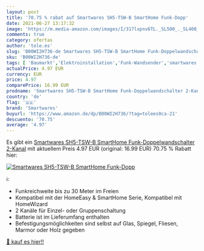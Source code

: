 ```yaml
---
layout: post
title: '70.75 % rabat auf Smartwares SH5-TSW-B SmartHome Funk-Dopp'
date: 2021-06-27 13:17:32
image: 'https://m.media-amazon.com/images/I/317lxpnv6TL._SL500_._SL400_.jpg'
comments: true
category: ofertas
author: 'tole.es'
slug: 'B00WI2H736-de Smartwares SH5-TSW-B SmartHome Funk-Doppelwandschalter...'
sku: 'B00WI2H736-de'
tags: [ 'Baumarkt','Elektroinstallation','Funk-Wandsender','smartwares', ]
actualPrice: 4.97 EUR
currency: EUR
price: 4.97
comparePrice: 16.99 EUR
prodname: 'Smartwares SH5-TSW-B SmartHome Funk-Doppelwandschalter 2-Kanal'
country: 'de'
flag: '🇩🇪'
brand: 'Smartwares'
buyurl: 'https://www.amazon.de/dp/B00WI2H736/?tag=tolees0ca-21'
descuento: '70.75'
average: '4.97'
---
```


Es gibt ein [Smartwares SH5-TSW-B SmartHome Funk-Doppelwandschalter 2-Kanal](https://www.amazon.de/dp/B00WI2H736/?tag=tolees0ca-21) mit aktuellem Preis 4.97 EUR (original: 16.99 EUR) 70.75 % Rabatt hier:

[![Smartwares SH5-TSW-B SmartHome Funk-Dopp](https://m.media-amazon.com/images/I/317lxpnv6TL._SL500_._SL400_.jpg)](https://www.amazon.de/dp/B00WI2H736/?tag=tolees0ca-21)

ℹ️:

- Funkreichweite bis zu 30 Meter im Freien
- Kompatibel mit der HomeEasy & SmartHome Serie, Kompatibel mit HomeWizard
- 2 Kanäle für Einzel- oder Gruppenschaltung
- Batterie ist im Lieferumfang enthalten
- Befestigungsmöglichkeiten sind selbst auf Glas, Spiegel, Fliesen, Marmor oder Holz gegeben

[🛒 kauf es hier!!](https://www.amazon.de/dp/B00WI2H736/?tag=tolees0ca-21)
